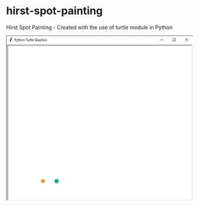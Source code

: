 # hirst-spot-painting
Hirst Spot Painting - Created with the use of turtle module in Python 

![](spot-painting-gif-output.gif)
